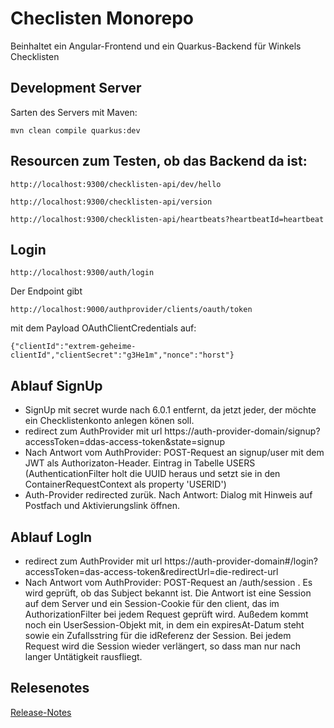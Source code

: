 # Checlisten Monorepo

Beinhaltet ein Angular-Frontend und ein Quarkus-Backend für Winkels Checklisten

## Development Server

Sarten des Servers mit Maven:

	mvn clean compile quarkus:dev

## Resourcen zum Testen, ob das Backend da ist:

	http://localhost:9300/checklisten-api/dev/hello

	http://localhost:9300/checklisten-api/version

	http://localhost:9300/checklisten-api/heartbeats?heartbeatId=heartbeat

## Login

	http://localhost:9300/auth/login

Der Endpoint gibt

	http://localhost:9000/authprovider/clients/oauth/token

mit dem Payload OAuthClientCredentials auf:

	{"clientId":"extrem-geheime-clientId","clientSecret":"g3He1m","nonce":"horst"}


## Ablauf SignUp

* SignUp mit secret wurde nach 6.0.1 entfernt, da jetzt jeder, der möchte ein Checklistenkonto anlegen könen soll.
* redirect zum AuthProvider mit url https://auth-provider-domain/signup?accessToken=ddas-access-token&state=signup
* Nach Antwort vom AuthProvider: POST-Request an signup/user mit dem JWT als Authorizaton-Header. Eintrag in Tabelle USERS (AuthenticationFilter holt die UUID heraus und setzt sie in den ContainerRequestContext als property 'USERID')
* Auth-Provider redirected zurük. Nach Antwort: Dialog mit Hinweis auf Postfach und Aktivierungslink öffnen.

## Ablauf LogIn

* redirect zum AuthProvider mit url https://auth-provider-domain#/login?accessToken=das-access-token&redirectUrl=die-redirect-url
* Nach Antwort vom AuthProvider: POST-Request an /auth/session . Es wird geprüft, ob das Subject bekannt ist. Die Antwort ist eine Session auf dem Server und ein Session-Cookie für den client, das im AuthorizationFilter bei jedem Request geprüft wird. Außedem kommt noch ein UserSession-Objekt mit, in dem ein expiresAt-Datum steht sowie ein Zufallsstring für die idReferenz der Session. Bei jedem Request wird die Session wieder verlängert, so dass man nur nach langer Untätigkeit rausfliegt.

## Relesenotes

[Release-Notes](RELEASE-NOTES.md)

